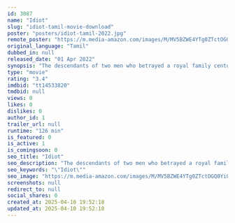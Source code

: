 ```yaml
---
id: 3087
name: "Idiot"
slug: "idiot-tamil-movie-download"
poster: "posters/idiot-tamil-2022.jpg"
remote_poster: "https://m.media-amazon.com/images/M/MV5BZWE4YTg0ZTctOGQ0Yi00NDY2LTgzNDQtYzk2MTY3MmIzNzQ2XkEyXkFqcGc@._V1_SX300.jpg"
original_language: "Tamil"
dubbed_in: null
released_date: "01 Apr 2022"
synopsis: "The descendants of two men who betrayed a royal family centuries ago are caught up in events that involve ghosts, revenge and kidnapping."
type: "movie"
rating: "3.4"
imdbid: "tt14533820"
tmdbid: null
views: 0
likes: 0
dislikes: 0
author_id: 1
trailer_url: null
runtime: "126 min"
is_featured: 0
is_active: 1
is_comingsoon: 0
seo_title: "Idiot"
seo_description: "The descendants of two men who betrayed a royal family centuries ago are caught up in events that involve ghosts, revenge and kidnapping."
seo_keywords: "\"Idiot\""
seo_image: "https://m.media-amazon.com/images/M/MV5BZWE4YTg0ZTctOGQ0Yi00NDY2LTgzNDQtYzk2MTY3MmIzNzQ2XkEyXkFqcGc@._V1_SX300.jpg"
screenshots: null
redirect_to: null
social_shares: 0
created_at: 2025-04-10 19:52:18
updated_at: 2025-04-10 19:52:18
---
```


